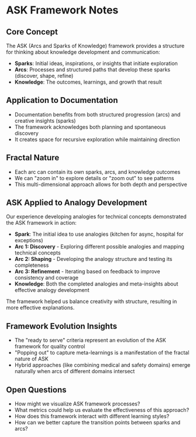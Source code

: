 # ASK Framework Notes

## Core Concept
The ASK (Arcs and Sparks of Knowledge) framework provides a structure for thinking about knowledge development and communication:

- **Sparks**: Initial ideas, inspirations, or insights that initiate exploration
- **Arcs**: Processes and structured paths that develop these sparks (discover, shape, refine)
- **Knowledge**: The outcomes, learnings, and growth that result

## Application to Documentation
- Documentation benefits from both structured progression (arcs) and creative insights (sparks)
- The framework acknowledges both planning and spontaneous discovery
- It creates space for recursive exploration while maintaining direction

## Fractal Nature
- Each arc can contain its own sparks, arcs, and knowledge outcomes
- We can "zoom in" to explore details or "zoom out" to see patterns
- This multi-dimensional approach allows for both depth and perspective

## ASK Applied to Analogy Development
Our experience developing analogies for technical concepts demonstrated the ASK framework in action:

- **Spark**: The initial idea to use analogies (kitchen for async, hospital for exceptions)
- **Arc 1: Discovery** - Exploring different possible analogies and mapping technical concepts
- **Arc 2: Shaping** - Developing the analogy structure and testing its completeness
- **Arc 3: Refinement** - Iterating based on feedback to improve consistency and coverage
- **Knowledge**: Both the completed analogies and meta-insights about effective analogy development

The framework helped us balance creativity with structure, resulting in more effective explanations.

## Framework Evolution Insights
- The "ready to serve" criteria represent an evolution of the ASK framework for quality control
- "Popping out" to capture meta-learnings is a manifestation of the fractal nature of ASK
- Hybrid approaches (like combining medical and safety domains) emerge naturally when arcs of different domains intersect

## Open Questions
- How might we visualize ASK framework processes?
- What metrics could help us evaluate the effectiveness of this approach?
- How does this framework interact with different learning styles?
- How can we better capture the transition points between sparks and arcs?